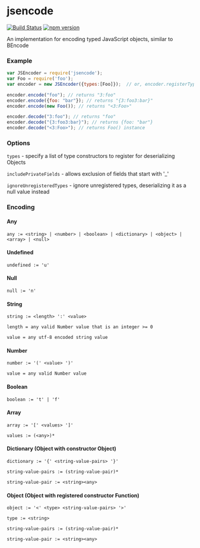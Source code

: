 # jsencode
[![Build Status](https://travis-ci.org/legendary-code/jsencode.svg?branch=master)](https://travis-ci.org/legendary-code/jsencode) [![npm version](https://badge.fury.io/js/jsencode.svg)](http://badge.fury.io/js/jsencode)

An implementation for encoding typed JavaScript objects, similar to BEncode

### Example

```javascript
var JSEncoder = require('jsencode');
var Foo = require('foo');
var encoder = new JSEncoder({types:[Foo]});  // or, encoder.registerTypes(Foo, Bar, ...);

encoder.encode("foo"); // returns "3:foo"
encoder.encode({foo: "bar"}); // returns "{3:foo3:bar}"
encoder.encode(new Foo()); // returns "<3:Foo>"

encoder.decode("3:foo"); // returns "foo"
encoder.decode("{3:foo3:bar}"); // returns {foo: "bar"}
encoder.decode("<3:Foo>"); // returns Foo() instance
```

### Options
`types` - specify a list of type constructors to register for deserializing Objects

`includePrivateFields` - allows exclusion of fields that start with '_'

`ignoreUnregisteredTypes` - ignore unregistered types, deserializing it as a null value instead

### Encoding

#### Any
`any := <string> | <number> | <boolean> | <dictionary> | <object> | <array> | <null>`

#### Undefined
`undefined := 'u'`

#### Null
`null := 'n'`

#### String
`string := <length> ':' <value>`

`length = any valid Number value that is an integer >= 0`

`value = any utf-8 encoded string value`

#### Number
`number := '(' <value> ')'`

`value = any valid Number value`

#### Boolean
`boolean := 't' | 'f'`

#### Array
`array := '[' <values> ']'`

`values := (<any>)*`

#### Dictionary (Object with constructor Object)
`dictionary := '{' <string-value-pairs> '}'`

`string-value-pairs := (string-value-pair)*`

`string-value-pair := <string><any>`

#### Object (Object with registered constructor Function)
`object := '<' <type> <string-value-pairs> '>'`

`type := <string>`

`string-value-pairs := (string-value-pair)*`

`string-value-pair := <string><any>`
